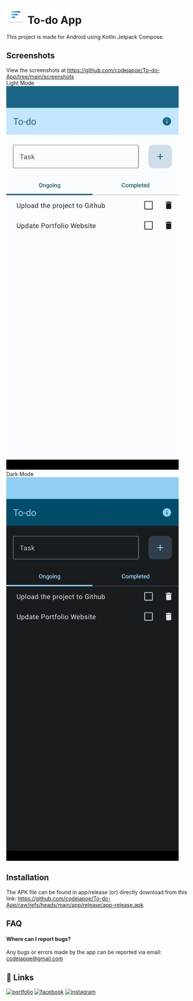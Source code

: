 <h1><img src="https://raw.githubusercontent.com/codejapoe/To-do-App/refs/heads/main/app/src/main/res/mipmap-hdpi/ic_launcher.webp" height="50" weight="50"> To-do App</h1>

This project is made for Android using Kotlin Jetpack Compose.

## Screenshots
View the screenshots at https://github.com/codejapoe/To-do-App/tree/main/screenshots
<br />
Light Mode
<br />
![App Screenshot](https://github.com/codejapoe/To-do-App/blob/main/screenshots/screenshot%20(1).jpg?raw=true)
<br />
Dark Mode
<br />
![App Screenshot](https://github.com/codejapoe/To-do-App/blob/main/screenshots/screenshot%20(4).jpg?raw=true)

## Installation

The APK file can be found in app/release (or) directly download from this link: https://github.com/codejapoe/To-do-App/raw/refs/heads/main/app/release/app-release.apk

## FAQ

#### Where can I report bugs?

Any bugs or errors made by the app can be reported via email: codejapoe@gmail.com

## 🔗 Links
[![portfolio](https://img.shields.io/badge/my_portfolio-000?style=for-the-badge&logo=ko-fi&logoColor=white)](https://codejapoe.xyz/)
[![facebook](https://img.shields.io/badge/facebook-0A66C2?style=for-the-badge&logo=facebook&logoColor=white)](https://www.facebook.com/codejapoe)
[![instagram](https://img.shields.io/badge/instagram-ee2a7b?style=for-the-badge&logo=instagram&logoColor=white)](https://instagram.com/codejapoe)
